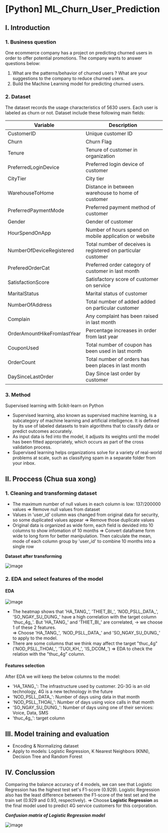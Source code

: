 # [Python] ML_Churn_User_Prediction

## I. Introduction
### 1. Business question
One ecommerce company has a project on predicting churned users in order to offer potential promotions. The company wants to answer questions below:
1. What are the patterns/behavior of churned users ? What are your suggestions to the company to reduce churned users.
2. Build the Machine Learning model for predicting churned users.

### 2. Dataset
The dataset records the usage characteristics of 5630 users. Each user is labeled as churn or not.
Dataset include these following main fields:

| Variable                      | Description                                                   |
|-------------------------------|---------------------------------------------------------------|
| CustomerID                    | Unique customer ID                                            |
| Churn                         | Churn Flag                                                    |
| Tenure                        | Tenure of customer in organization                            |
| PreferredLoginDevice          | Preferred login device of customer                            |
| CityTier                      | City tier                                                     |
| WarehouseToHome               | Distance in between warehouse to home of customer             |
| PreferredPaymentMode          | Preferred payment method of customer                          |
| Gender                        | Gender of customer                                            |
| HourSpendOnApp                | Number of hours spend on mobile application or website        |
| NumberOfDeviceRegistered      | Total number of deceives is registered on particular customer |
| PreferedOrderCat              | Preferred order category of customer in last month            |
| SatisfactionScore             | Satisfactory score of customer on service                     |
| MaritalStatus                 | Marital status of customer                                    |
| NumberOfAddress               | Total number of added added on particular customer            |
| Complain                      | Any complaint has been raised in last month                   |
| OrderAmountHikeFromlastYear   | Percentage increases in order from last year                  |
| CouponUsed                    | Total number of coupon has been used in last month            |
| OrderCount                    | Total number of orders has been places in last month          |
| DaySinceLastOrder             | Day Since last order by customer                              |

### 3. Method
Supervised learning with Scikit-learn on Python
- Supervised learning, also known as supervised machine learning, is a subcategory of machine learning and artificial intelligence. It is defined by its use of labeled datasets to train algorithms that to classify data or predict outcomes accurately.
- As input data is fed into the model, it adjusts its weights until the model has been fitted appropriately, which occurs as part of the cross validation process.
- Supervised learning helps organizations solve for a variety of real-world problems at scale, such as classifying spam in a separate folder from your inbox.

## II. Proccess (Chua sua xong)
### 1. Cleaning and transforming dataset
- The maximum number of null values in each column is low: 137/200000 values => Remove null values from dataset
- Values in 'user_id' column was changed from original data for security, so some duplicated values appear => Remove those duplicate values
- Original data is organized as wide form, each field is devided into 10 columns to show infomation of 10 months => Convert dataframe form wide to long form for better manipulation. Then calculate the mean, mode of each column group by 'user_id' to combine 10 months into a single row

**Dataset after transforming**

![image](https://github.com/thuhuongphan11/Python_Cohort_Analysis/assets/141643891/7f001184-3913-4d25-8898-5ad6ff100b40)
### 2. EDA and select features of the model
#### EDA
![image](https://github.com/thuhuongphan11/Python_Cohort_Analysis/assets/141643891/11ea5be8-1ba8-4c81-8922-de397a98db39)

- The heatmap shows that 'HA_TANG_', 'THIET_BI_', 'NOD_PSLL_DATA_', 'SO_NGAY_SU_DUNG_' have a high correlation with the target column 'thuc_4g_'. But 'HA_TANG_' and 'THIET_BI_' are correlated, -> we choose 1 of these 2 features.   
  => Choose 'HA_TANG_', 'NOD_PSLL_DATA_' and 'SO_NGAY_SU_DUNG_' to apply to the model.
- There are some columns that we think may affect the target "thuc_4g" ('NOD_PSLL_THOAI_', 'TUOI_KH_', 'IS_DCOM_') => EDA to check the relation with the "thuc_4g" column.
#### Features selection
After EDA we will keep the below columns to the model:
- 'HA_TANG_': The infrastructure used by customer. 2G-3G is an old technology, 4G is a new technology in the future
- 'NOD_PSLL_DATA_': Number of days using data in that month
- 'NOD_PSLL_THOAI_': Number of days using voice calls in that month
- 'SO_NGAY_SU_DUNG_': Number of days using one of their services: Voice, Data, SMS
- 'thuc_4g_': target column
## III. Model training and evaluation
- Encoding & Normalizing dataset
- Apply to models: Logistic Regression, K Nearest Neighbors (KNN), Decision Tree and Random Forest

## IV. Conclussion
Comparing the balance accuracy of 4 models, we can see that Logistic Regression has the highest test set's F1-score (0.929). Logistic Regression also has the least difference between the F1-score of the test set and the train set (0.929 and 0.93, respectively).
=> Choose **Logistic Regression** as the final model used to predict 4G service customers for this corporation.

***Confusion matrix of Logistic Regression model***

![image](https://github.com/thuhuongphan11/Python_Cohort_Analysis/assets/141643891/de737434-9ba1-4bc2-8bb2-f62028c9f1a2)
